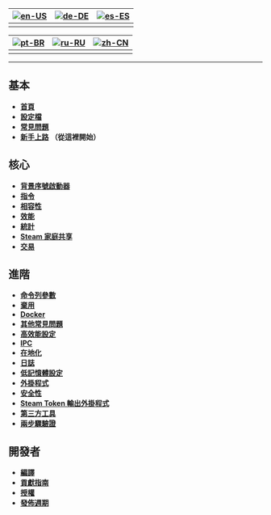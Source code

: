| [![en-US](https://raw.githubusercontent.com/hjnilsson/country-flags/master/png100px/us.png)](https://github.com/JustArchiNET/ArchiSteamFarm/wiki/Home) | [![de-DE](https://raw.githubusercontent.com/hjnilsson/country-flags/master/png100px/de.png)](https://github.com/JustArchiNET/ArchiSteamFarm/wiki/Home-de-DE) | [![es-ES](https://raw.githubusercontent.com/hjnilsson/country-flags/master/png100px/es.png)](https://github.com/JustArchiNET/ArchiSteamFarm/wiki/Home-es-ES) |
| ------------------------------------------------------------------------------------------------------------------------------------------------------ | ------------------------------------------------------------------------------------------------------------------------------------------------------------ | ------------------------------------------------------------------------------------------------------------------------------------------------------------ |
|                                                                                                                                                        |                                                                                                                                                              |                                                                                                                                                              |

| [![pt-BR](https://raw.githubusercontent.com/hjnilsson/country-flags/master/png100px/br.png)](https://github.com/JustArchiNET/ArchiSteamFarm/wiki/Home-pt-BR) | [![ru-RU](https://raw.githubusercontent.com/hjnilsson/country-flags/master/png100px/ru.png)](https://github.com/JustArchiNET/ArchiSteamFarm/wiki/Home-ru-RU) | [![zh-CN](https://raw.githubusercontent.com/hjnilsson/country-flags/master/png100px/cn.png)](https://github.com/JustArchiNET/ArchiSteamFarm/wiki/Home-zh-CN) |
| ------------------------------------------------------------------------------------------------------------------------------------------------------------ | ------------------------------------------------------------------------------------------------------------------------------------------------------------ | ------------------------------------------------------------------------------------------------------------------------------------------------------------ |
|                                                                                                                                                              |                                                                                                                                                              |                                                                                                                                                              |

* * *

## 基本

* **[首頁](https://github.com/JustArchiNET/ArchiSteamFarm/wiki/Home)**
* **[設定檔](https://github.com/JustArchiNET/ArchiSteamFarm/wiki/Configuration)**
* **[常見問題](https://github.com/JustArchiNET/ArchiSteamFarm/wiki/FAQ)**
* **[新手上路](https://github.com/JustArchiNET/ArchiSteamFarm/wiki/Setting-up-zh-TW)** **（從這裡開始）**

## 核心

* **[背景序號啟動器](https://github.com/JustArchiNET/ArchiSteamFarm/wiki/Background-games-redeemer)**
* **[指令](https://github.com/JustArchiNET/ArchiSteamFarm/wiki/Commands)**
* **[相容性](https://github.com/JustArchiNET/ArchiSteamFarm/wiki/Compatibility)**
* **[效能](https://github.com/JustArchiNET/ArchiSteamFarm/wiki/Performance)**
* **[統計](https://github.com/JustArchiNET/ArchiSteamFarm/wiki/Statistics)**
* **[Steam 家庭共享](https://github.com/JustArchiNET/ArchiSteamFarm/wiki/Steam-Family-Sharing)**
* **[交易](https://github.com/JustArchiNET/ArchiSteamFarm/wiki/Trading)**

## 進階

* **[命令列參數](https://github.com/JustArchiNET/ArchiSteamFarm/wiki/Command-line-arguments)**
* **[棄用](https://github.com/JustArchiNET/ArchiSteamFarm/wiki/Deprecation)**
* **[Docker](https://github.com/JustArchiNET/ArchiSteamFarm/wiki/Docker)**
* **[其他常見問題](https://github.com/JustArchiNET/ArchiSteamFarm/wiki/Extended-FAQ)**
* **[高效能設定](https://github.com/JustArchiNET/ArchiSteamFarm/wiki/High-performance-setup)**
* **[IPC](https://github.com/JustArchiNET/ArchiSteamFarm/wiki/IPC)**
* **[在地化](https://github.com/JustArchiNET/ArchiSteamFarm/wiki/Localization)**
* **[日誌](https://github.com/JustArchiNET/ArchiSteamFarm/wiki/Logging)**
* **[低記憶體設定](https://github.com/JustArchiNET/ArchiSteamFarm/wiki/Low-memory-setup)**
* **[外掛程式](https://github.com/JustArchiNET/ArchiSteamFarm/wiki/Plugins)**
* **[安全性](https://github.com/JustArchiNET/ArchiSteamFarm/wiki/Security)**
* **[Steam Token 輸出外掛程式](https://github.com/JustArchiNET/ArchiSteamFarm/wiki/SteamTokenDumperPlugin)**
* **[第三方工具](https://github.com/JustArchiNET/ArchiSteamFarm/wiki/Third-party)**
* **[兩步驟驗證](https://github.com/JustArchiNET/ArchiSteamFarm/wiki/Two-factor-authentication)**

## 開發者

* **[編譯](https://github.com/JustArchiNET/ArchiSteamFarm/wiki/Compilation)**
* **[貢獻指南](https://github.com/JustArchiNET/ArchiSteamFarm/blob/main/.github/CONTRIBUTING.md)**
* **[授權](https://github.com/JustArchiNET/ArchiSteamFarm/wiki/License)**
* **[發佈週期](https://github.com/JustArchiNET/ArchiSteamFarm/wiki/Release-cycle)**